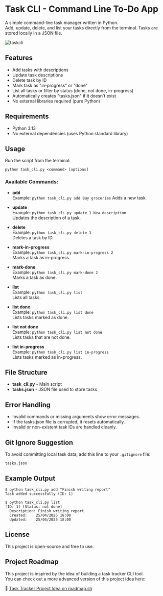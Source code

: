 # Task CLI - Command Line To-Do App

A simple command-line task manager written in Python.  
Add, update, delete, and list your tasks directly from the terminal. Tasks are stored locally in a JSON file.

![taskcli](https://github.com/user-attachments/assets/1927faf7-75af-4cd3-b1b2-f9d3052ea10c)

## Features

- Add tasks with descriptions
- Update task descriptions
- Delete task by ID
- Mark task as "in-progress" or "done"
- List all tasks or filter by status (done, not done, in-progress)
- Automatically creates "tasks.json" if it doesn’t exist
- No external libraries required (pure Python)

## Requirements

- Python 3.13
- No external dependencies (uses Python standard library)

## Usage

Run the script from the terminal:

    python task_cli.py <command> [options]

### Available Commands:

- **add**  
  Example: `python task_cli.py add Buy groceries` 
  Adds a new task.

- **update**  
  Example: `python task_cli.py update 1 New description`  
  Updates the description of a task.

- **delete**  
  Example: `python task_cli.py delete 1`  
  Deletes a task by ID.

- **mark-in-progress**  
  Example: `python task_cli.py mark-in-progress 2`  
  Marks a task as in-progress.

- **mark-done**  
  Example: `python task_cli.py mark-done 2`  
  Marks a task as done.

- **list**  
  Example: `python task_cli.py list`  
  Lists all tasks.

- **list done**  
  Example: `python task_cli.py list done`  
  Lists tasks marked as done.

- **list not done**  
  Example: `python task_cli.py list not done`  
  Lists tasks that are not done.

- **list in-progress**  
  Example: `python task_cli.py list in-progress`  
  Lists tasks marked as in-progress.

## File Structure

- **task_cli.py** - Main script
- **tasks.json** - JSON file used to store tasks

## Error Handling

- Invalid commands or missing arguments show error messages.
- If the tasks.json file is corrupted, it resets automatically.
- Invalid or non-existent task IDs are handled cleanly.

## Git Ignore Suggestion

To avoid committing local task data, add this line to your `.gitignore` file:

    tasks.json

## Example Output

    $ python task_cli.py add "Finish writing report"
    Task added successfully (ID: 1)

    $ python task_cli.py list
    [ID: 1] [Status: not done]
      Description: Finish writing report
      Created:    25/04/2025 18:00
      Updated:    25/04/2025 18:00

## License

This project is open-source and free to use.

## Project Roadmap

This project is inspired by the idea of building a task tracker CLI tool.  
You can check out a more advanced version of this project idea here:

🔗 [Task Tracker Project Idea on roadmap.sh](https://roadmap.sh/projects/task-tracker)
